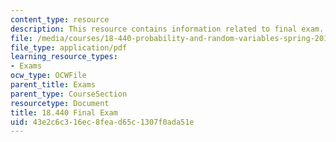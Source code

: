 ```yaml
---
content_type: resource
description: This resource contains information related to final exam.
file: /media/courses/18-440-probability-and-random-variables-spring-2014/43e2c6c316ec8fead65c1307f0ada51e_MIT18_440S14_final_2011.pdf
file_type: application/pdf
learning_resource_types:
- Exams
ocw_type: OCWFile
parent_title: Exams
parent_type: CourseSection
resourcetype: Document
title: 18.440 Final Exam
uid: 43e2c6c3-16ec-8fea-d65c-1307f0ada51e
---
```

